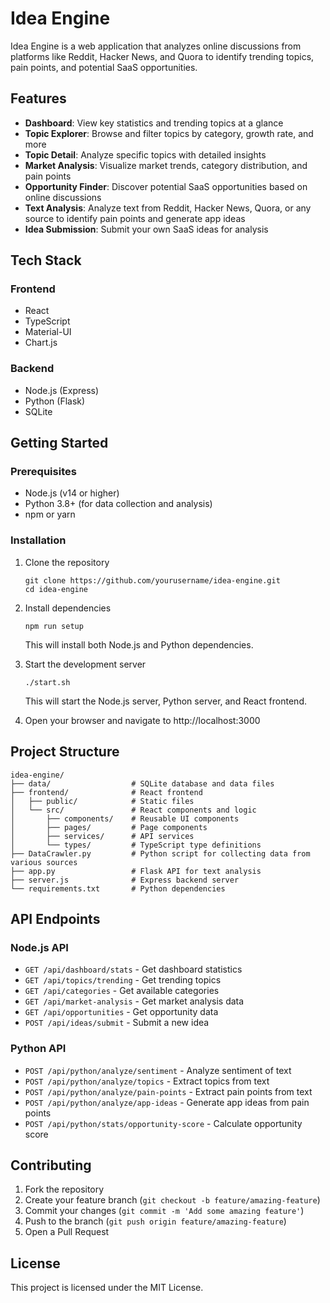 # Idea Engine

Idea Engine is a web application that analyzes online discussions from platforms like Reddit, Hacker News, and Quora to identify trending topics, pain points, and potential SaaS opportunities.

## Features

- **Dashboard**: View key statistics and trending topics at a glance
- **Topic Explorer**: Browse and filter topics by category, growth rate, and more
- **Topic Detail**: Analyze specific topics with detailed insights
- **Market Analysis**: Visualize market trends, category distribution, and pain points
- **Opportunity Finder**: Discover potential SaaS opportunities based on online discussions
- **Text Analysis**: Analyze text from Reddit, Hacker News, Quora, or any source to identify pain points and generate app ideas
- **Idea Submission**: Submit your own SaaS ideas for analysis

## Tech Stack

### Frontend
- React
- TypeScript
- Material-UI
- Chart.js

### Backend
- Node.js (Express)
- Python (Flask)
- SQLite

## Getting Started

### Prerequisites
- Node.js (v14 or higher)
- Python 3.8+ (for data collection and analysis)
- npm or yarn

### Installation

1. Clone the repository
   ```
   git clone https://github.com/yourusername/idea-engine.git
   cd idea-engine
   ```

2. Install dependencies
   ```
   npm run setup
   ```
   This will install both Node.js and Python dependencies.

3. Start the development server
   ```
   ./start.sh
   ```
   This will start the Node.js server, Python server, and React frontend.

4. Open your browser and navigate to http://localhost:3000

## Project Structure

```
idea-engine/
├── data/                  # SQLite database and data files
├── frontend/              # React frontend
│   ├── public/            # Static files
│   └── src/               # React components and logic
│       ├── components/    # Reusable UI components
│       ├── pages/         # Page components
│       ├── services/      # API services
│       └── types/         # TypeScript type definitions
├── DataCrawler.py         # Python script for collecting data from various sources
├── app.py                 # Flask API for text analysis
├── server.js              # Express backend server
└── requirements.txt       # Python dependencies
```

## API Endpoints

### Node.js API
- `GET /api/dashboard/stats` - Get dashboard statistics
- `GET /api/topics/trending` - Get trending topics
- `GET /api/categories` - Get available categories
- `GET /api/market-analysis` - Get market analysis data
- `GET /api/opportunities` - Get opportunity data
- `POST /api/ideas/submit` - Submit a new idea

### Python API
- `POST /api/python/analyze/sentiment` - Analyze sentiment of text
- `POST /api/python/analyze/topics` - Extract topics from text
- `POST /api/python/analyze/pain-points` - Extract pain points from text
- `POST /api/python/analyze/app-ideas` - Generate app ideas from pain points
- `POST /api/python/stats/opportunity-score` - Calculate opportunity score

## Contributing

1. Fork the repository
2. Create your feature branch (`git checkout -b feature/amazing-feature`)
3. Commit your changes (`git commit -m 'Add some amazing feature'`)
4. Push to the branch (`git push origin feature/amazing-feature`)
5. Open a Pull Request

## License

This project is licensed under the MIT License. 